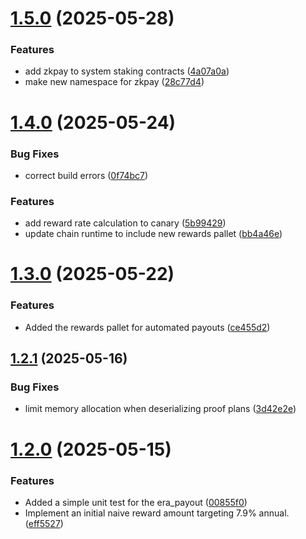 # [1.5.0](https://github.com/spaceandtimefdn/sxt-node-archive/compare/v1.4.0...v1.5.0) (2025-05-28)


### Features

* add zkpay to system staking contracts ([4a07a0a](https://github.com/spaceandtimefdn/sxt-node-archive/commit/4a07a0ad40c9ec7e42cc007daa5a5a6e0520fad7))
* make new namespace for zkpay ([28c77d4](https://github.com/spaceandtimefdn/sxt-node-archive/commit/28c77d47147967b3859486479b128dd5980c126b))



# [1.4.0](https://github.com/spaceandtimefdn/sxt-node-archive/compare/v1.3.0...v1.4.0) (2025-05-24)


### Bug Fixes

* correct build errors ([0f74bc7](https://github.com/spaceandtimefdn/sxt-node-archive/commit/0f74bc7c50feed96c4c9c7bb700fe0315677484f))


### Features

* add reward rate calculation to canary ([5b99429](https://github.com/spaceandtimefdn/sxt-node-archive/commit/5b99429894f9f39e7ea8deea4d7c10660c619b91))
* update chain runtime to include new rewards pallet ([bb4a46e](https://github.com/spaceandtimefdn/sxt-node-archive/commit/bb4a46e0c0559f1a2fb1b1bebcdbc65e49ae3685))



# [1.3.0](https://github.com/spaceandtimefdn/sxt-node-archive/compare/v1.2.1...v1.3.0) (2025-05-22)


### Features

* Added the rewards pallet for automated payouts ([ce455d2](https://github.com/spaceandtimefdn/sxt-node-archive/commit/ce455d21763ff64c37407ff14550b42ed2bcfef1))



## [1.2.1](https://github.com/spaceandtimefdn/sxt-node-archive/compare/v1.2.0...v1.2.1) (2025-05-16)


### Bug Fixes

* limit memory allocation when deserializing proof plans ([3d42e2e](https://github.com/spaceandtimefdn/sxt-node-archive/commit/3d42e2e9361bf5f28e7579a95accd1d2d92d9b45))



# [1.2.0](https://github.com/spaceandtimefdn/sxt-node-archive/compare/v1.1.0...v1.2.0) (2025-05-15)


### Features

* Added a simple unit test for the era_payout ([00855f0](https://github.com/spaceandtimefdn/sxt-node-archive/commit/00855f046bf3b3d12d3bf51c4bf1f08e605a6e42))
* Implement an initial naive reward amount targeting 7.9% annual. ([eff5527](https://github.com/spaceandtimefdn/sxt-node-archive/commit/eff55275eef126d491964682e2585b70546aab99))



